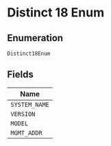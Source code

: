 
# Distinct 18 Enum

## Enumeration

`Distinct18Enum`

## Fields

| Name |
|  --- |
| `SYSTEM_NAME` |
| `VERSION` |
| `MODEL` |
| `MGMT_ADDR` |

